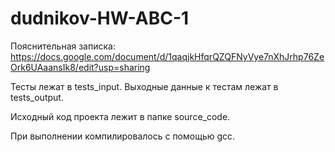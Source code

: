 # dudnikov-HW-ABC-1

Пояснительная записка:
https://docs.google.com/document/d/1qaqjkHfqrQZQFNyVye7nXhJrhp76ZeOrk6UAaansIk8/edit?usp=sharing

Тесты лежат в tests_input.
Выходные данные к тестам лежат в tests_output.

Исходный код проекта лежит в папке source_code.

При выполнении компилировалось с помощью gcc.
